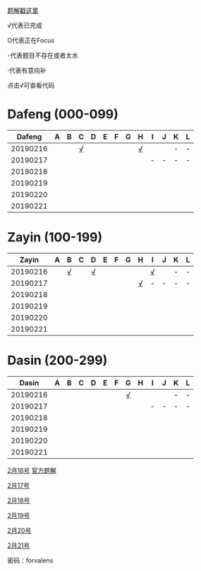 
[题解戳这里](https://github.com/Dafenghh/Training_Summary/blob/master/2019%E5%AF%92%E5%81%87%E9%9B%86%E8%AE%AD%E9%A2%98%E8%A7%A3.md)


√代表已完成

O代表正在Focus

-代表题目不存在或者太水

·代表有意向补

点击√可查看代码


# Dafeng (000-099)

Dafeng  |   A    |   B    |   C    |   D    |   E    |   F    |   G    |   H    |   I    |   J    |   K    |   L
:------:|:------:|:------:|:------:|:------:|:------:|:------:|:------:|:------:|:------:|:------:|:------:|:------:
20190216|        |        |[√][001]|        |        |        |        |[√][002]|        |        |   -    |-   
20190217|        |        |        |        |        |        |        |        |    -   |   -    |   -    |-
20190218|        |        |        |        |        |        |        |        |        |        |        |
20190219|        |        |        |        |        |        |        |        |        |        |        |
20190220|        |        |        |        |        |        |        |        |        |        |        |
20190221|        |        |        |        |        |        |        |        |        |        |        |

[001]: https://github.com/Dafenghh/Training_Summary/blob/master/code/20190216/C_dafeng.cpp
[002]: https://github.com/Dafenghh/Training_Summary/blob/master/code/20190216/H_dafeng.cpp


# Zayin (100-199)

Zayin   |   A    |   B    |   C    |   D    |   E    |   F    |   G    |   H    |   I    |   J    |   K    |   L
:------:|:------:|:------:|:------:|:------:|:------:|:------:|:------:|:------:|:------:|:------:|:------:|:------:
20190216|        |[√][102]|        |[√][100]|        |        |        |        |[√][101]|        |   -    |-   
20190217|        |        |        |        |        |        |        |[√][103]|    -   |   -    |   -    |-
20190218|        |        |        |        |        |        |        |        |        |        |        |
20190219|        |        |        |        |        |        |        |        |        |        |        |
20190220|        |        |        |        |        |        |        |        |        |        |        |
20190221|        |        |        |        |        |        |        |        |        |        |        |

[100]: https://github.com/Dafenghh/Training_Summary/blob/master/code/20190216/D_zayin.cpp
[101]: https://github.com/Dafenghh/Training_Summary/blob/master/code/20190216/I_zayin.cpp
[102]: https://github.com/Dafenghh/Training_Summary/blob/master/code/20190216/B_zayin.cpp
[103]: https://github.com/Dafenghh/Training_Summary/blob/master/code/20190217/H_Zayin.cpp


# Dasin (200-299)

Dasin   |   A    |   B    |   C    |   D    |   E    |   F    |   G    |   H    |   I    |   J    |   K    |   L
:------:|:------:|:------:|:------:|:------:|:------:|:------:|:------:|:------:|:------:|:------:|:------:|:------:
20190216|        |        |        |        |        |        |[√][200]|        |        |        |   -    |-   
20190217|        |        |        |        |        |        |        |        |    -   |   -    |   -    |-
20190218|        |        |        |        |        |        |        |        |        |        |        |
20190219|        |        |        |        |        |        |        |        |        |        |        |
20190220|        |        |        |        |        |        |        |        |        |        |        |
20190221|        |        |        |        |        |        |        |        |        |        |        |

[200]: https://github.com/Dafenghh/Training_Summary/blob/master/code/20190216/G_dasin.cpp


[2月16号](https://vjudge.net/contest/283465) [官方题解](http://bubblecup.org/Content/Media/Booklet2018.pdf)

[2月17号](https://vjudge.net/contest/283466)

[2月18号](https://vjudge.net/contest/283467)

[2月19号](https://vjudge.net/contest/283468)

[2月20号](https://vjudge.net/contest/283469)

[2月21号](https://vjudge.net/contest/283637)

密码：forvalens
